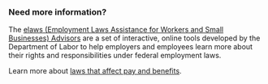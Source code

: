 ---
---

### Need more information?
 
The [elaws (Employment Laws Assistance for Workers and Small Businesses) Advisors](https://webapps.dol.gov/elaws/) are a set of interactive, online tools developed by the Department of Labor to help employers and employees learn more about their rights and responsibilities under federal employment laws.

Learn more about [laws that affect pay and benefits](https://webapps.dol.gov/elaws/pay.html).
